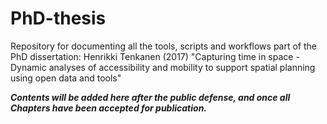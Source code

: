 # PhD-thesis
Repository for documenting all the tools, scripts and workflows part of the PhD dissertation: Henrikki Tenkanen (2017) "Capturing time in space - Dynamic analyses of accessibility and mobility to support spatial planning using open data and tools"

_**Contents will be added here after the public defense, and once all Chapters have been accepted for publication.**_
